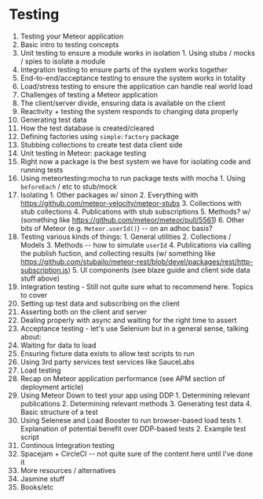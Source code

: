 # Testing

1. Testing your Meteor application
  1. Basic intro to testing concepts
  2. Unit testing to ensure a module works in isolation
    1. Using stubs / mocks / spies to isolate a module
  3. Integration testing to ensure parts of the system works together
  4. End-to-end/acceptance testing to ensure the system works in totality
  5. Load/stress testing to ensure the application can handle real world load
2. Challenges of testing a Meteor application
  1. The client/server divide, ensuring data is available on the client
  2. Reactivity + testing the system responds to changing data properly
3. Generating test data
  1. How the test database is created/cleared
  2. Defining factories using `simple:factory` package
  3. Stubbing collections to create test data client side
4. Unit testing in Meteor: package testing
  1. Right now a package is the best system we have for isolating code and running tests
  2. Using meteortesting:mocha to run package tests with mocha
    1. Using `beforeEach` / etc to stub/mock
  3. Isolating
    1. Other packages w/ sinon
    2. Everything with https://github.com/meteor-velocity/meteor-stubs
    3. Collections with stub collections
    4. Publications with stub subscriptions
    5. Methods? w/ (something like https://github.com/meteor/meteor/pull/5561)
    6. Other bits of Meteor (e.g. `Meteor.userId()`) -- on an adhoc basis?
  4. Testing various kinds of things:
    1. General utilities
    2. Collections / Models
    3. Methods -- how to simulate `userId`
    4. Publications via calling the publish fuction, and collecting results (w/ something like https://github.com/stubailo/meteor-rest/blob/devel/packages/rest/http-subscription.js)
    5. UI components (see blaze guide and client side data stuff above)
5. Integration testing - Still not quite sure what to recommend here. Topics to cover
  1. Setting up test data and subscribing on the client
  2. Asserting both on the client and server
  3. Dealing properly with async and waiting for the right time to assert
6. Acceptance testing - let's use Selenium but in a general sense, talking about:
  1. Waiting for data to load
  2. Ensuring fixture data exists to allow test scripts to run
  3. Using 3rd party services test services like SauceLabs
7. Load testing
  1. Recap on Meteor application performance (see APM section of deployment article)
  2. Using Meteor Down to test your app using DDP
    1. Determining relevant publications
    2. Determining relevant methods
    3. Generating test data
    4. Basic structure of a test
  3. Using Selenese and Load Booster to run browser-based load tests
    1. Explanation of potential benefit over DDP-based tests
    2. Example test script
8. Continous Integration testing
  1. Spacejam + CircleCI -- not quite sure of the content here until I've done it
9. More resources / alternatives
  1. Jasmine stuff
  2. Books/etc
